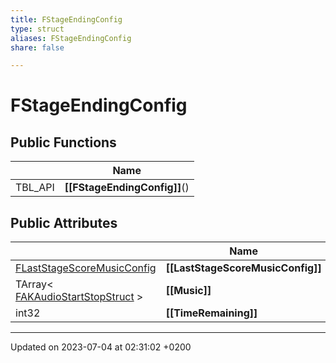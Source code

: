 ```yaml
---
title: FStageEndingConfig
type: struct
aliases: FStageEndingConfig
share: false

---
```


# FStageEndingConfig





## Public Functions

|                | Name           |
| -------------- | -------------- |
| TBL_API | **[[FStageEndingConfig]]**() |

## Public Attributes

|                | Name           |
| -------------- | -------------- |
| [FLastStageScoreMusicConfig](/docs/SDK/Source/Classes/structFLastStageScoreMusicConfig.md) | **[[LastStageScoreMusicConfig]]**  |
| TArray< [FAKAudioStartStopStruct](/docs/SDK/Source/Classes/structFAKAudioStartStopStruct.md) > | **[[Music]]**  |
| int32 | **[[TimeRemaining]]**  |

-------------------------------

Updated on 2023-07-04 at 02:31:02 +0200